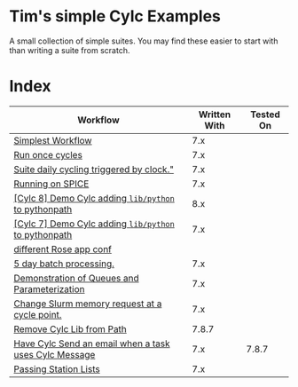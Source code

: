
# Tim's simple Cylc Examples

A small collection of simple suites.
You may find these easier to start with than writing a suite from scratch.

# Index

| Workflow                                                                         | Written With | Tested On    |
| -------------------------------------------------------------------------------- | ------------ | ------------ |
| [Simplest Workflow](./simplest)                                                  | 7.x          |              |
| [Run once cycles](./test_R1_times)                                               | 7.x          |              |
| [Suite daily cycling triggered by clock."](./clock-trigger)                      | 7.x          |              |
| [Running on SPICE](./spice_simplest)                                             | 7.x          |              |
| [[Cylc 8] Demo Cylc adding `lib/python` to pythonpath](./shared_utils)           | 8.x          |              |
| [[Cylc 7] Demo Cylc adding `lib/python` to pythonpath](./shared_utils_cylc7)     | 7.x          |              |
| [different Rose app conf](./rose-task-opts-a-cycle-point)                        |              |              |
| [5 day batch processing.](./five-day-collector)                                  | 7.x          |              |
| [Demonstration of Queues and Parameterization](./Queues)                         | 7.x          |              |
| [Change Slurm memory request at a cycle point.](./custom_memory_over_time)       | 7.x          |              |
| [Remove Cylc Lib from Path](./pythonconflict)                                    | 7.8.7        |              |
| [Have Cylc Send an email when a task uses Cylc Message](./warning)               | 7.x          | 7.8.7        |
| [Passing Station Lists](./return-info)                                           | 7.x          |              |
